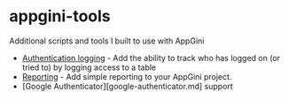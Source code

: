 # appgini-tools
Additional scripts and tools I built to use with AppGini

* [Authentication logging](authentication-logging.md) - Add the ability to track who has logged on (or tried to) by logging access to a table
* [Reporting](report.php) - Add simple reporting to your AppGini project.
* [Google Authenticator][google-authenticator.md] support
